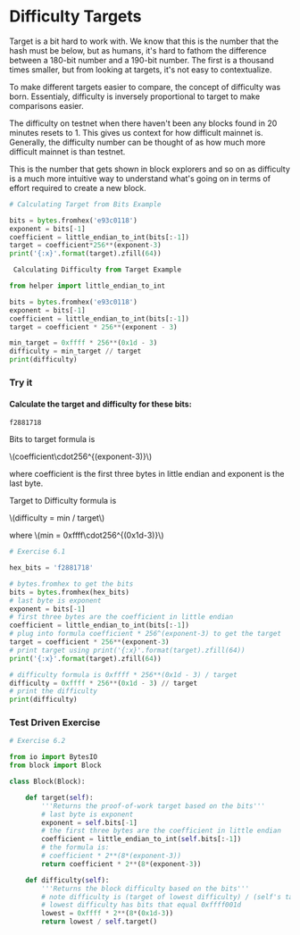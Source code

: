 
# Difficulty Targets

Target is a bit hard to work with. We know that this is the number that the hash must be below, but as humans, it's hard to fathom the difference between a 180-bit number and a 190-bit number. The first is a thousand times smaller, but from looking at targets, it's not easy to contextualize.

To make different targets easier to compare, the concept of difficulty was born. Essentialy, difficulty is inversely proportional to target to make comparisons easier.

The difficulty on testnet when there haven't been any blocks found in 20 minutes resets to 1. This gives us context for how difficult mainnet is. Generally, the difficulty number can be thought of as how much more difficult mainnet is than testnet.

This is the number that gets shown in block explorers and so on as difficulty is a much more intuitive way to understand what's going on in terms of effort required to create a new block.


```python
# Calculating Target from Bits Example

bits = bytes.fromhex('e93c0118')
exponent = bits[-1]
coefficient = little_endian_to_int(bits[:-1])
target = coefficient*256**(exponent-3)
print('{:x}'.format(target).zfill(64))
```


```python
 Calculating Difficulty from Target Example

from helper import little_endian_to_int

bits = bytes.fromhex('e93c0118')
exponent = bits[-1]
coefficient = little_endian_to_int(bits[:-1])
target = coefficient * 256**(exponent - 3)

min_target = 0xffff * 256**(0x1d - 3)
difficulty = min_target // target
print(difficulty)
```

### Try it

#### Calculate the target and difficulty for these bits:
```
f2881718
```

Bits to target formula is 

\\(coefficient\cdot256^{(exponent-3)}\\) 

where coefficient is the first three bytes in little endian and exponent is the last byte.

Target to Difficulty formula is 

\\(difficulty = min / target\\)

where \\(min = 0xffff\cdot256^{(0x1d-3)}\\)


```python
# Exercise 6.1

hex_bits = 'f2881718'

# bytes.fromhex to get the bits
bits = bytes.fromhex(hex_bits)
# last byte is exponent
exponent = bits[-1]
# first three bytes are the coefficient in little endian
coefficient = little_endian_to_int(bits[:-1])
# plug into formula coefficient * 256^(exponent-3) to get the target
target = coefficient * 256**(exponent-3)
# print target using print('{:x}'.format(target).zfill(64))
print('{:x}'.format(target).zfill(64))

# difficulty formula is 0xffff * 256**(0x1d - 3) / target
difficulty = 0xffff * 256**(0x1d - 3) // target
# print the difficulty
print(difficulty)
```

### Test Driven Exercise


```python
# Exercise 6.2

from io import BytesIO
from block import Block

class Block(Block):

    def target(self):
        '''Returns the proof-of-work target based on the bits'''
        # last byte is exponent
        exponent = self.bits[-1]
        # the first three bytes are the coefficient in little endian
        coefficient = little_endian_to_int(self.bits[:-1])
        # the formula is:
        # coefficient * 2**(8*(exponent-3))
        return coefficient * 2**(8*(exponent-3))

    def difficulty(self):
        '''Returns the block difficulty based on the bits'''
        # note difficulty is (target of lowest difficulty) / (self's target)
        # lowest difficulty has bits that equal 0xffff001d
        lowest = 0xffff * 2**(8*(0x1d-3))
        return lowest / self.target()
```
